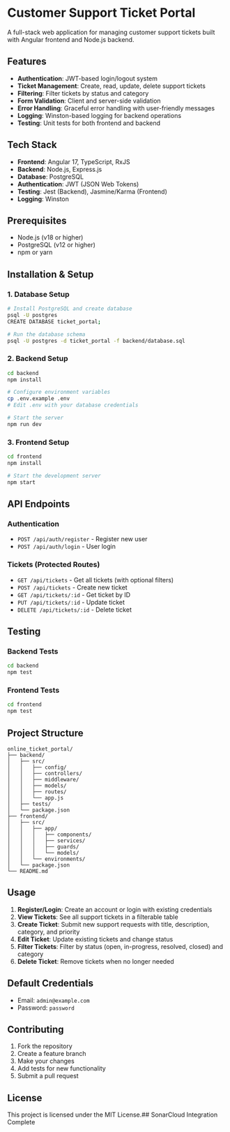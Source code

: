 # Customer Support Ticket Portal

A full-stack web application for managing customer support tickets built with Angular frontend and Node.js backend.

## Features

- **Authentication**: JWT-based login/logout system
- **Ticket Management**: Create, read, update, delete support tickets
- **Filtering**: Filter tickets by status and category
- **Form Validation**: Client and server-side validation
- **Error Handling**: Graceful error handling with user-friendly messages
- **Logging**: Winston-based logging for backend operations
- **Testing**: Unit tests for both frontend and backend

## Tech Stack

- **Frontend**: Angular 17, TypeScript, RxJS
- **Backend**: Node.js, Express.js
- **Database**: PostgreSQL
- **Authentication**: JWT (JSON Web Tokens)
- **Testing**: Jest (Backend), Jasmine/Karma (Frontend)
- **Logging**: Winston

## Prerequisites

- Node.js (v18 or higher)
- PostgreSQL (v12 or higher)
- npm or yarn

## Installation & Setup

### 1. Database Setup

```bash
# Install PostgreSQL and create database
psql -U postgres
CREATE DATABASE ticket_portal;

# Run the database schema
psql -U postgres -d ticket_portal -f backend/database.sql
```

### 2. Backend Setup

```bash
cd backend
npm install

# Configure environment variables
cp .env.example .env
# Edit .env with your database credentials

# Start the server
npm run dev
```

### 3. Frontend Setup

```bash
cd frontend
npm install

# Start the development server
npm start
```

## API Endpoints

### Authentication
- `POST /api/auth/register` - Register new user
- `POST /api/auth/login` - User login

### Tickets (Protected Routes)
- `GET /api/tickets` - Get all tickets (with optional filters)
- `POST /api/tickets` - Create new ticket
- `GET /api/tickets/:id` - Get ticket by ID
- `PUT /api/tickets/:id` - Update ticket
- `DELETE /api/tickets/:id` - Delete ticket

## Testing

### Backend Tests
```bash
cd backend
npm test
```

### Frontend Tests
```bash
cd frontend
npm test
```

## Project Structure

```
online_ticket_portal/
├── backend/
│   ├── src/
│   │   ├── config/
│   │   ├── controllers/
│   │   ├── middleware/
│   │   ├── models/
│   │   ├── routes/
│   │   └── app.js
│   ├── tests/
│   └── package.json
├── frontend/
│   ├── src/
│   │   ├── app/
│   │   │   ├── components/
│   │   │   ├── services/
│   │   │   ├── guards/
│   │   │   └── models/
│   │   └── environments/
│   └── package.json
└── README.md
```

## Usage

1. **Register/Login**: Create an account or login with existing credentials
2. **View Tickets**: See all support tickets in a filterable table
3. **Create Ticket**: Submit new support requests with title, description, category, and priority
4. **Edit Ticket**: Update existing tickets and change status
5. **Filter Tickets**: Filter by status (open, in-progress, resolved, closed) and category
6. **Delete Ticket**: Remove tickets when no longer needed

## Default Credentials

- Email: `admin@example.com`
- Password: `password`

## Contributing

1. Fork the repository
2. Create a feature branch
3. Make your changes
4. Add tests for new functionality
5. Submit a pull request

## License

This project is licensed under the MIT License.## SonarCloud Integration Complete
